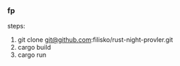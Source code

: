 ### fp

steps:

1. git clone git@github.com:filisko/rust-night-provler.git
2. cargo build
3. cargo run